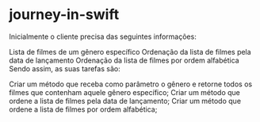# journey-in-swift


Inicialmente o cliente precisa das seguintes informações:

Lista de filmes de um gênero específico
Ordenação da lista de filmes pela data de lançamento
Ordenação da lista de filmes por ordem alfabética
Sendo assim, as suas tarefas são:

Criar um método que receba como parâmetro o gênero e retorne todos os filmes que contenham aquele gênero específico;
Criar um método que ordene a lista de filmes pela data de lançamento;
Criar um método que ordene a lista de filmes por ordem alfabética;

